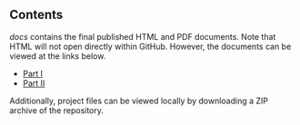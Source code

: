 ## Contents

*docs* contains the final published HTML and PDF documents. Note that HTML will not open directly within GitHub. 
However, the documents can be viewed at the links below.
* [Part I](htmlpreview.github.io/?https://github.com/herronq/data-sci-portfolio/blob/master/League%20of%20Legends%20Analytics%20Project/docs/Part%20I%20-%20API%20Interface%20%26%20Data%20Collection.html)
* [Part II](htmlpreview.github.io/?https://github.com/herronq/data-sci-portfolio/blob/master/League%20of%20Legends%20Analytics%20Project/docs/Part%20II%20-%20Analytics%20%26%20Predictions%20.html)

Additionally, project files can be viewed locally by downloading a ZIP archive of the repository.
